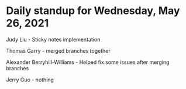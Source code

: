 # Daily standup for Wednesday, May 26, 2021

Judy Liu - Sticky notes implementation

Thomas Garry - merged branches together

Alexander Berryhill-Williams - Helped fix some issues after merging branches

Jerry Guo - nothing
